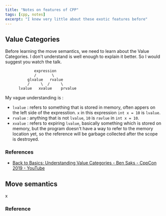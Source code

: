 ```yaml
---
title: "Notes on features of CPP"
tags: [cpp, notes]
excerpt: "I knew very little about these exotic features before"
---
```


## Value Categories
Before learning the move semantics, we need to learn about the Value Categories.
I don't understand is well enough to explain it better. So I would suggest you watch the talk.

```
             expression
             /       \
          glvalue   rvalue
          /     \  /     \
      lvalue   xvalue    prvalue
```

My vague understanding is :
* `lvalue` : refers to something that is stored in memory, often appers on the left side of the expresstion.
`x` in this expression `int x = 10` is `lvalue`.  
* `rvalue` : anything that is not `lvalue`, `10` is `ravlue` in `int x = 10`.  
* `xvalue` : refers to expiring `lvalue`, basically something which is stored on memory, but the program doesn't have a way
to refer to the memory location yet, so the reference will be garbage collected after the scope is destroyed.  

### References
* [Back to Basics: Understanding Value Categories - Ben Saks - CppCon 2019 - YouTube](https://www.youtube.com/watch?v=XS2JddPq7GQ)

## Move semantics
x

### Reference
